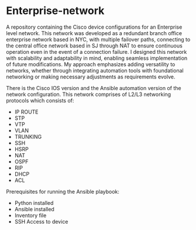 # Enterprise-network
A repository containing the Cisco device configurations for an Enterprise level network.
This network was developed as a redundant branch office enterprise network based in NYC, with multiple failover paths, connecting to the central office network based in SJ through NAT to ensure continuous operation even in the event of a connection failure.
I designed this network with scalability and adaptability in mind, enabling seamless implementation of future modifications. My approach emphasizes adding versatility to networks, whether through integrating automation tools with foundational networking or making necessary adjustments as requirements evolve.

There is the Cisco IOS version and the Ansible automation version of the network configuration.
This network comprises of L2/L3 networking protocols which consists of:
- IP ROUTE 
- STP
- VTP
- VLAN
- TRUNKING
- SSH
- HSRP
- NAT
- OSPF
- RIP
- DHCP
- ACL

Prerequisites for running the Ansible playbook:
- Python installed
- Ansible installed
- Inventory file
- SSH Access to device
